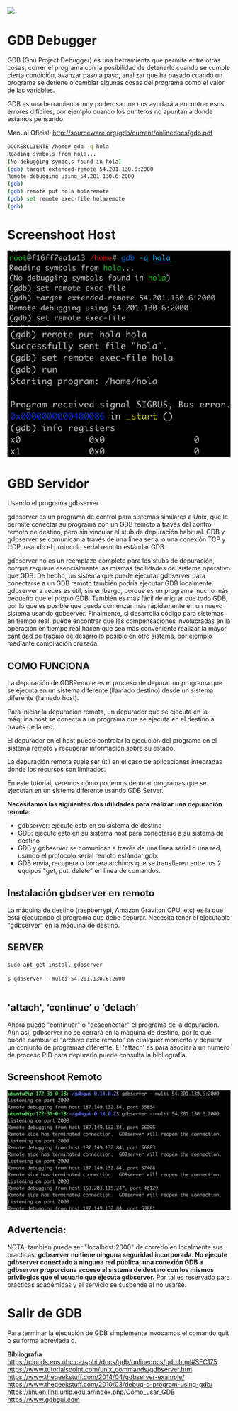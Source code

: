 ![](https://static.thegeekstuff.com/wp-content/uploads/2010/02/gdb-logo.jpg)

# GDB Debugger

GDB (Gnu Project Debugger) es una herramienta que permite entre otras cosas, correr el programa con la posibilidad de detenerlo cuando se cumple cierta condición, avanzar paso a paso, analizar que ha pasado cuando un programa se detiene o cambiar algunas cosas del programa como el valor de las variables.

GDB es una herramienta muy poderosa que nos ayudará a encontrar esos errores difíciles, por ejemplo cuando los punteros no apuntan a donde estamos pensando. 

Manual Oficial: http://sourceware.org/gdb/current/onlinedocs/gdb.pdf


````bash
DOCKERCLIENTE /home# gdb -q hola
Reading symbols from hola...
(No debugging symbols found in hola)
(gdb) target extended-remote 54.201.130.6:2000
Remote debugging using 54.201.130.6:2000
(gdb) 
(gdb) remote put hola holaremote
(gdb) set remote exec-file holaremote
(gdb) 
````

# Screenshoot Host
![](image/gdb1.png)
![](image/gdb2.png)





# GBD Servidor


Usando el programa gdbserver

gdbserver es un programa de control para sistemas similares a Unix, que le permite conectar su programa con un GDB remoto a través del control remoto de destino, pero sin vincular el stub de depuración habitual. GDB y gdbserver se comunican a través de una línea serial o una conexión TCP y UDP, usando el protocolo serial remoto estándar GDB.

gdbserver no es un reemplazo completo para los stubs de depuración, porque requiere esencialmente las mismas facilidades del sistema operativo que GDB. De hecho, un sistema que puede ejecutar gdbserver para conectarse a un GDB remoto también podría ejecutar GDB localmente. gdbserver a veces es útil, sin embargo, porque es un programa mucho más pequeño que el propio GDB. También es más fácil de migrar que todo GDB, por lo que es posible que pueda comenzar más rápidamente en un nuevo sistema usando gdbserver. Finalmente, si desarrolla código para sistemas en tiempo real, puede encontrar que las compensaciones involucradas en la operación en tiempo real hacen que sea más conveniente realizar la mayor cantidad de trabajo de desarrollo posible en otro sistema, por ejemplo mediante compilación cruzada. 

## COMO FUNCIONA

La depuración de GDBRemote es el proceso de depurar un programa que se ejecuta en un sistema diferente (llamado destino) desde un sistema diferente (llamado host).

Para iniciar la depuración remota, un depurador que se ejecuta en la máquina host se conecta a un programa que se ejecuta en el destino a través de la red.

El depurador en el host puede controlar la ejecución del programa en el sistema remoto y recuperar información sobre su estado.

La depuración remota suele ser útil en el caso de aplicaciones integradas donde los recursos son limitados.

En este tutorial, veremos cómo podemos depurar programas que se ejecutan en un sistema diferente usando GDB Server.

__Necesitamos las siguientes dos utilidades para realizar una depuración remota:__

- gdbserver: ejecute esto en su sistema de destino
- GDB: ejecute esto en su sistema host para conectarse a su sistema de destino
- GDB y gdbserver se comunican a través de una línea serial o una red, usando el protocolo serial remoto estándar gdb.
- GDB envia, recupera o borrara archivos que se transfieren entre los 2 equipos "get, put, delete" en linea de comandos.


## Instalación gbdserver en remoto

La máquina de destino (raspberrypi, Amazon Graviton CPU, etc) es la que está ejecutando el programa que debe depurar. Necesita tener el ejecutable "gdbserver" en la máquina de destino.

## SERVER
````
sudo apt-get install gdbserver

$ gdbserver --multi 54.201.130.6:2000
 
````


## 'attach', ‘continue’ o ‘detach’ 
Ahora puede "continuar" o "desconectar" el programa de la depuración. Aún así, gdbserver no se cerrará en la máquina de destino, por lo que puede cambiar el "archivo exec remoto" en cualquier momento y depurar un conjunto de programas diferente. El 'attach' es para asociar a un numero de proceso PID para depurarlo puede consulta la bibliografía.

## Screenshoot Remoto
![](image/gdb3.png)

## Advertencia: 
NOTA: tambien puede ser "localhost:2000" de correrlo en localmente sus practicas.
__gdbserver no tiene ninguna seguridad incorporada. No ejecute gdbserver conectado a ninguna red pública; una conexión GDB a gdbserver proporciona acceso al sistema de destino con los mismos privilegios que el usuario que ejecuta gdbserver.__ Por tal es reservado para practicas académicas y el servicio se suspende al no usarse.


# Salir de GDB
Para terminar la ejecución de GDB simplemente invocamos el comando quit o su forma abreviada q.

__Bibliografía__
https://clouds.eos.ubc.ca/~phil/docs/gdb/onlinedocs/gdb.html#SEC175
https://www.tutorialspoint.com/unix_commands/gdbserver.htm
https://www.thegeekstuff.com/2014/04/gdbserver-example/
https://www.thegeekstuff.com/2010/03/debug-c-program-using-gdb/
https://lihuen.linti.unlp.edu.ar/index.php/Cómo_usar_GDB
https://www.gdbgui.com

